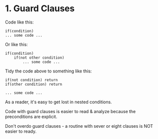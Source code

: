 # 1. Guard Clauses

Code like this:

```
if(condition)
... some code ...
```

Or like this:

```
if(condition)
    if(not other condition)
        ... some code ...
```

Tidy the code above to something like this:

```
if(not condition) return
if(other condition) return

... some code ...
```

As a reader, it's easy to get lost in nested conditions. &#x20;

Code with guard clauses is easier to read & analyze because the preconditions are explicit.

Don't overdo guard clauses - a routine with sever or eight clauses is NOT easier to ready.
